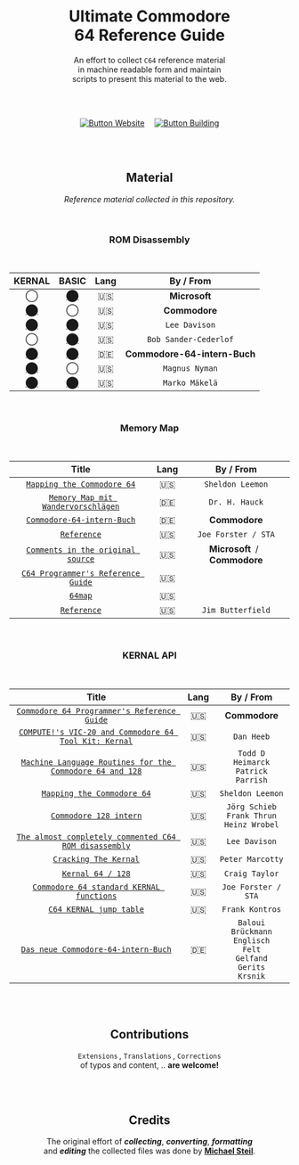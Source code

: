 
<div align = center>

# Ultimate Commodore <br> 64 Reference Guide

An effort to collect `C64` reference material <br>
in machine readable form and maintain <br>
scripts to present this material to the web.

<br>
<br>

[![Button Website]][Website]   
[![Button Building]][Building]

<br>
<br>

## Material

*Reference material collected in this repository.*

<br>

### ROM Disassembly

<br>

| KERNAL | BASIC | Lang | By / From |
|:------:|:-----:|:----:|:---------:|
|  ◯                       | [⬤][Disassembly BASIC] | :us: | **Microsoft**
| [⬤][Disassembly KERNAL] |  ◯                      | :us: | **Commodore**
| [⬤][Disassembly Lee]    | [⬤][Disassembly Lee]   | :us: | `Lee Davison`
|  ◯                       | [⬤][Disassembly Bob]   | :us: | `Bob Sander-Cederlof`
| [⬤][Disassembly Buch]   | [⬤][Disassembly Buch]  | :de: | **Commodore-64-intern-Buch**
| [⬤][Disassembly Magnus] |  ◯                      | :us: | `Magnus Nyman`
| [⬤][Disassembly Marko]  | [⬤][Disassembly Marko] | :us: | `Marko Mäkelä`

<br>

### Memory Map

<br>

| Title | Lang | By / From |
|:-----:|:----:|:---------:|
| [`Mapping the Commodore 64`][Memory Sheldon]         | :us: | `Sheldon Leemon`
| [`Memory Map mit Wandervorschlägen`][Memory Hauck]   | :de: | `Dr. H. Hauck`
| [`Commodore-64-intern-Buch`][Memory Buch]            | :de: | **Commodore**
| [`Reference`][Memory Joe]                            | :us: | `Joe Forster / STA`
| [`Comments in the original source`][Memory Original] | :us: | **Microsoft** / **Commodore** |
| [`C64 Programmer's Reference Guide`][Memory Guide]   | :us: |
| [`64map`][Memory Map]                                | :us: |
| [`Reference`][Memory Jim]                            | :us: | `Jim Butterfield`

<br>

### KERNAL API

<br>

| Title | Lang | By / From |
|:-----:|:----:|:---------:|
| [`Commodore 64 Programmer's Reference Guide`][API Guide] | :us: | **Commodore**
| [`COMPUTE!'s VIC-20 and Commodore 64 Tool Kit: Kernal`][API Dan] | :us: | `Dan Heeb`
| [`Machine Language Routines for the Commodore 64 and 128`][API Todd] | :us: | `Todd D Heimarck` <br> `Patrick Parrish`
| [`Mapping the Commodore 64`][API Sheldon] | :us: | `Sheldon Leemon`
| [`Commodore 128 intern`][API 128] | :us: | `Jörg Schieb` <br> `Frank Thrun` <br> `Heinz Wrobel`
| [`The almost completely commented C64 ROM disassembly`][API Lee] | :us: | `Lee Davison`
| [`Cracking The Kernal`][API Peter] | :us: | `Peter Marcotty`
| [`Kernal 64 / 128`][API Craig] | :us: | `Craig Taylor`
| [`Commodore 64 standard KERNAL functions`][API Joe] | :us: | `Joe Forster / STA`
| [`C64 KERNAL jump table`][API Frank] | :us: | `Frank Kontros`
| [`Das neue Commodore-64-intern-Buch`][API Sheldon] | :de: | `Baloui` <br> `Brückmann` <br> `Englisch` <br> `Felt` <br> `Gelfand` <br> `Gerits` <br> `Krsnik`

<br>
<br>

## Contributions

`Extensions` , `Translations` , `Corrections` <br>
of typos and content, .. **are welcome!**

<br>
<br>

## Credits

The original effort of ***collecting***, ***converting***, ***formatting*** <br>
and ***editing*** the collected files was done by **[Michael Steil]**.

</div>

<br>


<!----------------------------------------------------------------------------->

[Website]: http://pagetable.com/c64ref

[Building]: docs/Build.md

[Michael Steil]: mailto:mist64@mac.com

[Disassembly KERNAL]: Source/c64disasm/c64disasm_cbm.txt
[Disassembly Magnus]: Source/c64disasm/c64disasm_mn.txt
[Disassembly BASIC]: Source/c64disasm/c64disasm_ms.txt
[Disassembly Marko]: Source/c64disasm/c64disasm_mm.txt
[Disassembly Buch]: Source/c64disasm/c64disasm_de.txt
[Disassembly Bob]: Source/c64disasm/c64disasm_sc.txt
[Disassembly Lee]: Source/c64disasm/c64disasm_en.txt

[Memory Original]: Source/c64mem/c64mem_src.txt
[Memory Sheldon]: Source/c64mem/c64mem_mapc64.txt
[Memory Hauck]: Source/c64mem/c64mem_64er.txt
[Memory Guide]: Source/c64mem/c64mem_prg.txt
[Memory Buch]: Source/c64mem/c64mem_64intern.txt
[Memory Joe]: Source/c64mem/c64mem_sta.txt
[Memory Map]: Source/c64mem/c64mem_64map.txt
[Memory Jim]: Source/c64mem/c64mem_jb.txt

[API Sheldon]: Source/kernal/kernal_mapc64.txt
[API Guide]: Source/kernal/kernal_prg.txt
[API Frank]: Source/kernal/kernal_fk.txt
[API Peter]: Source/kernal/kernal_pm.txt
[API Craig]: Source/kernal/kernal_ct.txt
[API Buch]: Source/kernal/kernal_64intern.txt
[API Todd]: Source/kernal/kernal_mlr.txt
[API 128]: Source/kernal/kernal_128intern.txt
[API Dan]: Source/kernal/kernal_dh.txt
[API Lee]: Source/kernal/kernal_ld.txt
[API Joe]: Source/kernal/kernal_sta.txt


<!---------------------------------[ Buttons ]--------------------------------->

[Button Building]: https://img.shields.io/badge/Building-5A6AB1?style=for-the-badge&logoColor=white&logo=GitBook
[Button Website]: https://img.shields.io/badge/Website-6BA539?style=for-the-badge&logoColor=white&logo=OpenStreetMap
